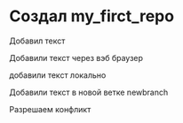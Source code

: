 # Создал my_firct_repo

Добавил текст

Добавили текст через вэб браузер

добавили текст локально

Добавили текст в новой ветке newbranch

Разрешаем конфликт
